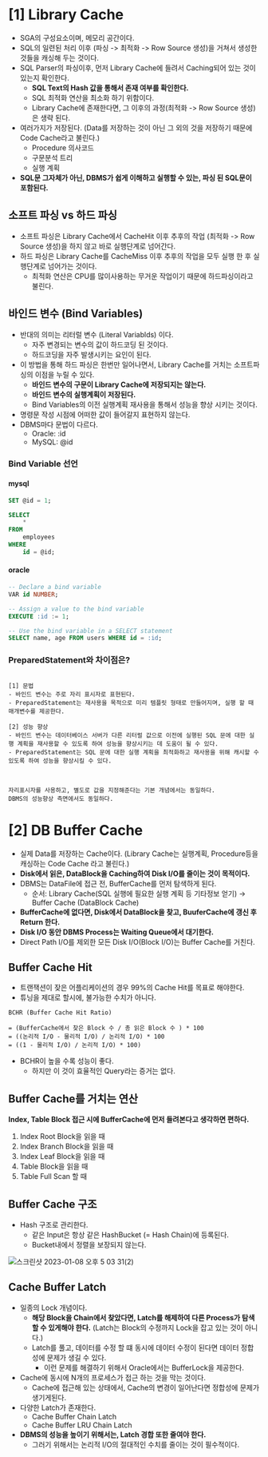 # [1] Library Cache
- SGA의 구성요소이며, 메모리 공간이다.
- SQL의 일련된 처리 이후 (파싱 -> 최적화 -> Row Source 생성)을 거쳐서 생성한 것들을 캐싱해 두는 것이다.
- SQL Parser의 파싱이후, 먼저 Library Cache에 들려서 Caching되어 있는 것이 있는지 확인한다.
  - **SQL Text의 Hash 값을 통해서 존재 여부를 확인한다.**
  - SQL 최적화 연산을 최소화 하기 위함이다.
  - Library Cache에 존재한다면, 그 이후의 과정(최적화 -> Row Source 생성) 은 생략 된다.
- 여러가지가 저장된다. (Data를 저장하는 것이 아닌 그 외의 것을 저장하기 때문에 Code Cache라고 불린다.)
  - Procedure 의사코드
  - 구문분석 트리
  - 실행 계획
- **SQL문 그자체가 아닌, DBMS가 쉽게 이해하고 실행할 수 있는, 파싱 된 SQL문이 포함된다.**



## 소프트 파싱 vs 하드 파싱
- 소프트 파싱은 Library Cache에서 CacheHit 이후 추후의 작업 (최적화 -> Row Source 생성)을 하지 않고 바로 실행단계로 넘어간다.
- 하드 파싱은 Library Cache를 CacheMiss 이후 추후의 작업을 모두 실행 한 후 실행단계로 넘어가는 것이다.
    - 최적화 연산은 CPU를 많이사용하는 무거운 작업이기 때문에 하드파싱이라고 불린다.

 ## 바인드 변수 (Bind Variables)
- 반대의 의미는 리터럴 변수 (Literal Variablds) 이다.
  - 자주 변경되는 변수의 값이 하드코딩 된 것이다.
  - 하드코딩을 자주 발생시키는 요인이 된다.
- 이 방법을 통해 하드 파싱은 한번만 일어나면서, Library Cache를 거치는 소프트파싱의 이점을 누릴 수 있다.
  - **바인드 변수의 구문이 Library Cache에 저장되지는 않는다.**
  - **바인드 변수의 실행계획이 저장된다.**
  - Bind Variables의 이전 실행계획 재사용을 통해서 성능을 향상 시키는 것이다.
- 명령문 작성 시점에 어떠한 값이 들어갈지 표현하지 않는다.
- DBMS마다 문법이 다르다.
  - Oracle: :id
  - MySQL: @id

### Bind Variable 선언

#### mysql
```sql
SET @id = 1;

SELECT 
    * 
FROM 
    employees 
WHERE 
    id = @id;
```

#### oracle
```sql
-- Declare a bind variable
VAR id NUMBER;

-- Assign a value to the bind variable
EXECUTE :id := 1;

-- Use the bind variable in a SELECT statement
SELECT name, age FROM users WHERE id = :id;
```

### PreparedStatement와 차이점은?
```text

[1] 문법
- 바인드 변수는 주로 자리 표시자로 표현된다.
- PreparedStatement는 재사용을 목적으로 미리 템플릿 형태로 만들어지며, 실행 할 때 매개변수를 제공한다.

[2] 성능 향상
- 바인드 변수는 데이터베이스 서버가 다른 리터럴 값으로 이전에 실행된 SQL 문에 대한 실행 계획을 재사용할 수 있도록 하여 성능을 향상시키는 데 도움이 될 수 있다. 
- PreparedStatement는 SQL 문에 대한 실행 계획을 최적화하고 재사용을 위해 캐시할 수 있도록 하여 성능을 향상시킬 수 있다.



자리표시자를 사용하고, 별도로 값을 지정해준다는 기본 개념에서는 동일하다.
DBMS의 성능향상 측면에서도 동일하다.
```

# [2] DB Buffer Cache
- 실제 Data를 저장하는 Cache이다. (Library Cache는 실행계획, Procedure등을 캐싱하는 Code Cache 라고 불린다.)
- **Disk에서 읽은, DataBlock을 Caching하여 Disk I/O를 줄이는 것이 목적이다.**
- DBMS는 DataFile에 접근 전, BufferCache를 먼저 탐색하게 된다.
  - 순서: Library Cache(SQL 실행에 필요한 실행 계획 등 기타정보 얻기) -> Buffer Cache (DataBlock Cache)
- **BufferCache에 없다면, Disk에서 DataBlock을 찾고, BuuferCache에 갱신 후 Return 한다.**
- **Disk I/O 동안 DBMS Process는 Waiting Queue에서 대기한다.**
- Direct Path I/O를 제외한 모든 Disk I/O(Block I/O)는 Buffer Cache를 거친다.

## Buffer Cache Hit
- 트랜잭션이 잦은 어플리케이션의 경우 99%의 Cache Hit를 목표로 해야한다.
- 튜닝을 제대로 할시에, 불가능한 수치가 아니다.
```text
BCHR (Buffer Cache Hit Ratio)

= (BufferCache에서 찾은 Block 수 / 총 읽은 Block 수 ) * 100 
= ((논리적 I/O - 물리적 I/O) / 논리적 I/O) * 100
= ((1 - 물리적 I/O) / 논리적 I/O) * 100)
```
- BCHR이 높을 수록 성능이 좋다.
  - 하지만 이 것이 효율적인 Query라는 증거는 없다.

## Buffer Cache를 거치는 연산
**Index, Table Block 접근 시에 BufferCache에 먼저 들려본다고 생각하면 편하다.**
1. Index Root Block을 읽을 때
2. Index Branch Block을 읽을 때
3. Index Leaf Block을 읽을 때
4. Table Block을 읽을 때
5. Table Full Scan 할 때

## Buffer Cache 구조
- Hash 구조로 관리한다.
  - 같은 Input은 항상 같은 HashBucket (= Hash Chain)에 등록된다.
  - Bucket내에서 정렬을 보장되지 않는다.

![스크린샷 2023-01-08 오후 5 03 31(2)](https://user-images.githubusercontent.com/57896918/211186627-20bb4a0c-ef8c-487c-a587-394ee7cb2b0b.png)


## Cache Buffer Latch
- 일종의 Lock 개념이다.
  - **해당 Block을 Chain에서 찾았다면, Latch를 해제하여 다른 Process가 탐색 할 수 있게해야 한다.** (Latch는 Block의 수정까지 Lock을 잡고 있는 것이 아니다.)
  - Latch를 풀고, 데이터를 수정 할 떄 동시에 데이터 수정이 된다면 데이터 정합성에 문제가 생길 수 있다.
    - 이런 문제를 해결하기 위해서 Oracle에서는 BufferLock을 제공한다.
- Cache에 동시에 N개의 프로세스가 접근 하는 것을 막는 것이다.
  - Cache에 접근해 있는 상태에서, Cache의 변경이 일어난다면 정합성에 문제가 생기게된다.
- 다양한 Latch가 존재한다.
  - Cache Buffer Chain Latch
  - Cache Buffer LRU Chain Latch
- **DBMS의 성능을 높이기 위해서는, Latch 경합 또한 줄여야 한다.** 
  - 그러기 위해서는 논리적 I/O의 절대적인 수치를 줄이는 것이 필수적이다.
